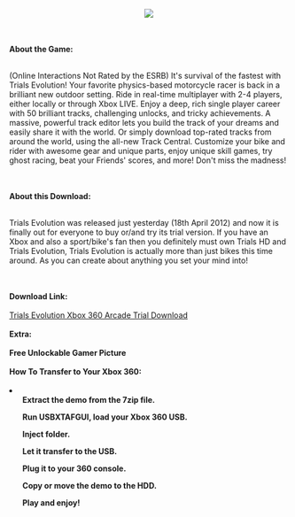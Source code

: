 <p align="center"> <img src="http://download.xbox.com/content/images/66acd000-77fe-1000-9115-d80258410aad/1033/boxartlg.jpg"></img></p>
<br>
<br>
<b>About the Game:</b>
<br>
<br>
<p align="left">
(Online Interactions Not Rated by the ESRB) It's survival of the fastest with Trials Evolution! Your favorite physics-based motorcycle racer is back in a brilliant new outdoor setting. Ride in real-time multiplayer with 2-4 players, either locally or through Xbox LIVE. Enjoy a deep, rich single player career with 50 brilliant tracks, challenging unlocks, and tricky achievements. A massive, powerful track editor lets you build the track of your dreams and easily share it with the world. Or simply download top-rated tracks from around the world, using the all-new Track Central. Customize your bike and rider with awesome gear and unique parts, enjoy unique skill games, try ghost racing, beat your Friends' scores, and more! Don't miss the madness!</p>
<br>
<br>
<b>About this Download:</b>
<br>
<br>
<p align="left">
Trials Evolution was released just yesterday (18th April 2012) and now it is finally out for everyone to buy or/and try its trial version. If you have an Xbox and also a sport/bike's fan then you definitely must own Trials HD and Trials Evolution, Trials Evolution is actually more than just bikes this time around. As you can create about anything you set your mind into!</p>
<br>
<br>
<b>Download Link:</b>
<br>
<br>
<a href="http://download.digiex.net/Consoles/Xbox360/Arcade-games/TrialsEvolutionTrial.zip">Trials Evolution Xbox 360 Arcade Trial Download</a>
<br>
<br>
<b>Extra:<b>
<br>
<br>
Free Unlockable Gamer Picture
<br>
<br>
<b>How To Transfer to Your Xbox 360:<b>
<br>
<br>
<li>
<ol>Extract the demo from the 7zip file.</ol>
<ol>Run USBXTAFGUI, load your Xbox 360 USB.</ol>
<ol>Inject folder.</ol>
<ol>Let it transfer to the USB.</ol>
<ol>Plug it to your 360 console.</ol>
<ol>Copy or move the demo to the HDD.</ol>
<ol>Play and enjoy!</olm></li>
